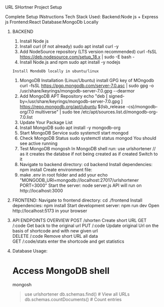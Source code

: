 URL SHortner Project Setup

Complete Setup INstructions
Tech Stack Used:
Backend:Node js + Express js
Frontend:React 
Database:MongoDb Locally 

1) BACKEND
      1.   Install Node js
      2. Install curl (if not already)
      sudo apt install curl -y
      3. Add NodeSource repository (LTS version recommended)
      curl -fsSL https://deb.nodesource.com/setup_18.x | sudo -E bash -
      4. Install Node.js and npm
      sudo apt install -y nodejs
    
       Install MondoDb locally in ubuntu/linux
      1. MongoDB Installation (Linux/Ubuntu) install GPG key of MOngodb
      curl -fsSL https://pgp.mongodb.com/server-7.0.asc | sudo gpg -o /usr/share/keyrings/mongodb-server-7.0.gpg --dearmor
      2. Add MongoDB APT Repository
      echo "deb [ signed-by=/usr/share/keyrings/mongodb-server-7.0.gpg ] https://repo.mongodb.org/apt/ubuntu $(lsb_release -cs)/mongodb-org/7.0 multiverse" | sudo tee /etc/apt/sources.list.d/mongodb-org-7.0.list
      3. Update Your Package List
      4. Install MongoDB
      sudo apt install -y mongodb-org
      5. Start MongoDB Service
      sudo systemctl start mongod
      6. Check MongoDB Status
      sudo systemctl status mongod
      You should see active running
      7. Test MongoDB 
      mongosh
      In MongoDB shell run:
      use urlshortener  // as it creates the databse if not being created as if created Switch to it
      8. Navigate to backend directory:
      cd backend
      Install dependencies:
      npm install
      Create environment file:
      9. make .env in root folder and add your 
      echo "MONGODB_URI=mongodb://localhost:27017/urlshortener
      PORT=3000"
      Start the server:
      node server.js
      API will run on http://localhost:3000
3) FRONTEND:
      Navigate to frontend directory:
      cd ./frontend
      Install dependencies:
      npm install
      Start development server:
      npm run dev
      Open http://localhost:5173 in your browser


4) API ENDPOINTS OVERVIEW
      POST   /shorten       Create short URL
      GET    /:code         Get back to the original url
      PUT    /:code         Update original Url on the basis of shortcode and with new given url  
      DELETE /:code         Remove short URL all data  
      GET    /:code/stats   enter the shortcode and get statistics

5) Database Usage:
     # Access MongoDB shell
    mongosh
    >  use urlshortener
    > db.schemas.find()  # View all URLs
    > db.schemas.countDocuments()  # Count entries



